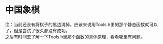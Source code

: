 # 中国象棋

注：当前还没有将棋子的黑边消掉。应该来说用Tools.h里的那个静态函数就可以了，但是尝试了很久都没有成功。\
之后有时间去了解一下Tools.h里那个函数的具体原理，看看哪里有问题。
